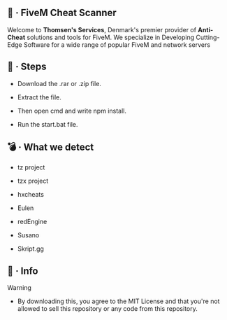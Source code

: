 ## 🚀 · **FiveM Cheat Scanner**

Welcome to **Thomsen's Services**, Denmark's premier provider of **Anti-Cheat** solutions and tools for FiveM. We specialize in Developing Cutting-Edge Software for a wide range of popular FiveM and network servers

## 👣 · **Steps**

- Download the .rar or .zip file.

- Extract the file.

- Then open cmd and write npm install.

- Run the start.bat file.


## 💣 · **What we detect**

- tz project

- tzx project

- hxcheats

- Eulen

- redEngine

- Susano

- Skript.gg

## 📨 · Info

> [!WARNING]
> - By downloading this, you agree to the MIT License and that you're not allowed to sell this repository or any code from this repository.

